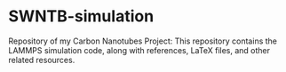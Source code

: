 # SWNTB-simulation
Repository of my Carbon Nanotubes Project: This repository contains the LAMMPS simulation code, along with references, LaTeX files, and other related resources.
